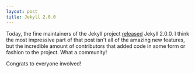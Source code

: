 ```yaml
---
layout: post
title: Jekyll 2.0.0
---
```


Today, the fine maintainers of the Jekyll project [released](http://jekyllrb.com/news/2014/05/06/jekyll-turns-2-0-0/) Jekyll 2.0.0. I think the most impressive part of that post isn't all of the amazing new features, but the incredible amount of contributors that added code in some form or fashion to the project. What a community!

Congrats to everyone involved!